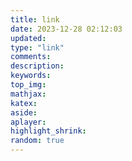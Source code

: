 ```yaml
---
title: link
date: 2023-12-28 02:12:03
updated:
type: "link"
comments:
description:
keywords:
top_img:
mathjax:
katex:
aside:
aplayer:
highlight_shrink:
random: true
---
```

